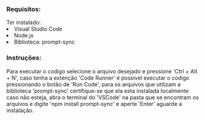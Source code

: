 <h3>Requisitos: </h3>
Ter instalado:
<li>Visual Studio Code</li>
<li>Node.js</li>
<li>Biblioteca: prompt-sync</li>
<h3>Instruções:</h3>
Para executar o codigo selecione o arquivo desejado e pressione 'Ctrl + Alt + N', caso tenha a extenção 'Code Runner' é possível executar o codigo pressionando o botão de 'Run Code', para os arquivos que utilizam a biblioteca 'prompt-sync' certifique-se que ela esta instalada localmente caso não esteja, abra o terminal do 'VSCode' na pasta que se encontram os arquivos e digite 'npm install prompt-sync' e aperte 'Enter' aguarde a instalação.
